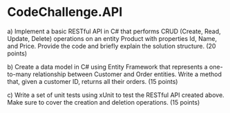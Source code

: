 # CodeChallenge.API

a) Implement a basic RESTful API in C# that performs CRUD (Create, Read, Update, Delete) operations on an entity Product with properties Id, Name, and Price. Provide the code and briefly explain the solution structure. (20 points)

b) Create a data model in C# using Entity Framework that represents a one-to-many relationship between Customer and Order entities. Write a method that, given a customer ID, returns all their orders. (15 points)

c) Write a set of unit tests using xUnit to test the RESTful API created above. Make sure to cover the creation and deletion operations. (15 points)